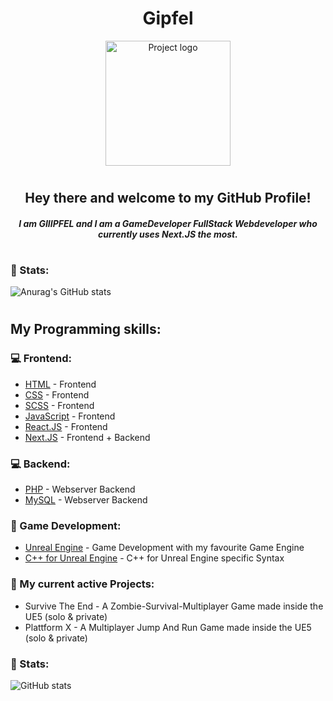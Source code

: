 <h1 align="center">Gipfel</h1>
<p align="center">
 <img width=200px height=200px src="https://sexygipfel.de/gipfel.png" alt="Project logo">
</p>

<h1></h1>

<h2 align="center"> Hey there and welcome to my GitHub Profile! 
    <h5 align="center">I am GIIIPFEL and I am a GameDeveloper FullStack Webdeveloper who currently uses Next.JS the most. </h5>
</h2>

<h1></h1>

<h3>💪 Stats: </h3>

![Anurag's GitHub stats](https://github-readme-stats.vercel.app/api?username=Gipfel&count_private=true&theme=radical)

<h1></h1>

<h2>
    My Programming skills:
    <br>
</h2>

<h3>💻 Frontend: </h3>

- [HTML](https://en.wikipedia.org/wiki/HTML) - Frontend
- [CSS](https://en.wikipedia.org/wiki/CSS) - Frontend
- [SCSS](https://sass-lang.com/) - Frontend
- [JavaScript](https://en.wikipedia.org/wiki/JavaScript) - Frontend
- [React.JS](https://reactjs.org/) - Frontend
- [Next.JS](https://nextjs.org/) - Frontend + Backend

<h3>💻 Backend: </h3>

- [PHP](https://www.php.net/) - Webserver Backend
- [MySQL](https://www.mysql.com/de/) - Webserver Backend

<h3>👾 Game Development: </h3>

- [Unreal Engine](https://nextjs.org/) - Game Development with my favourite Game Engine
- [C++ for Unreal Engine](https://nextjs.org/) - C++ for Unreal Engine specific Syntax

<h3>📝 My current active Projects: </h3>

<ul>
    <li>
        Survive The End - A Zombie-Survival-Multiplayer Game made inside the UE5 (solo & private)
    </li>
    <li>
        Plattform X - A Multiplayer Jump And Run Game made inside the UE5 (solo & private)
    </li>
</ul>

<h3>💪 Stats: </h3>

![GitHub stats](https://github-readme-stats.vercel.app/api/top-langs/?username=Gipfel&count_private=true&theme=radical)
